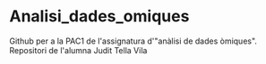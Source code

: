 # Analisi_dades_omiques
Github per a la PAC1 de l'assignatura d'"anàlisi de dades òmiques". Repositori de l'alumna Judit Tella Vila
